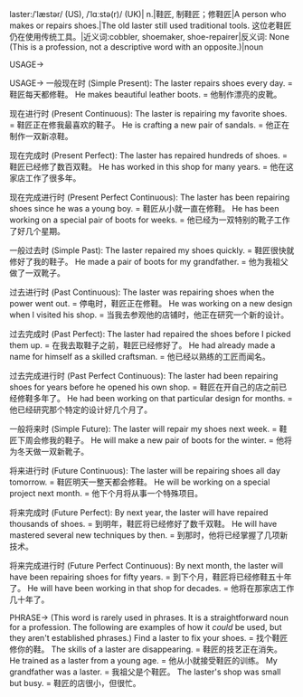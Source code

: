 laster:/ˈlæstər/ (US), /ˈlɑːstə(r)/ (UK)| n.|鞋匠, 制鞋匠；修鞋匠|A person who makes or repairs shoes.|The old laster still used traditional tools.  这位老鞋匠仍在使用传统工具。|近义词:cobbler, shoemaker, shoe-repairer|反义词: None (This is a profession, not a descriptive word with an opposite.)|noun

USAGE->

USAGE->
一般现在时 (Simple Present):
The laster repairs shoes every day. = 鞋匠每天都修鞋。
He makes beautiful leather boots. = 他制作漂亮的皮靴。


现在进行时 (Present Continuous):
The laster is repairing my favorite shoes. = 鞋匠正在修我最喜欢的鞋子。
He is crafting a new pair of sandals. = 他正在制作一双新凉鞋。


现在完成时 (Present Perfect):
The laster has repaired hundreds of shoes. = 鞋匠已经修了数百双鞋。
He has worked in this shop for many years. = 他在这家店工作了很多年。


现在完成进行时 (Present Perfect Continuous):
The laster has been repairing shoes since he was a young boy. = 鞋匠从小就一直在修鞋。
He has been working on a special pair of boots for weeks. = 他已经为一双特别的靴子工作了好几个星期。


一般过去时 (Simple Past):
The laster repaired my shoes quickly. = 鞋匠很快就修好了我的鞋子。
He made a pair of boots for my grandfather. = 他为我祖父做了一双靴子。


过去进行时 (Past Continuous):
The laster was repairing shoes when the power went out. = 停电时，鞋匠正在修鞋。
He was working on a new design when I visited his shop. = 当我去参观他的店铺时，他正在研究一个新的设计。


过去完成时 (Past Perfect):
The laster had repaired the shoes before I picked them up. = 在我去取鞋子之前，鞋匠已经修好了。
He had already made a name for himself as a skilled craftsman. = 他已经以熟练的工匠而闻名。


过去完成进行时 (Past Perfect Continuous):
The laster had been repairing shoes for years before he opened his own shop. = 鞋匠在开自己的店之前已经修鞋多年了。
He had been working on that particular design for months. = 他已经研究那个特定的设计好几个月了。


一般将来时 (Simple Future):
The laster will repair my shoes next week. = 鞋匠下周会修我的鞋子。
He will make a new pair of boots for the winter. = 他将为冬天做一双新靴子。


将来进行时 (Future Continuous):
The laster will be repairing shoes all day tomorrow. = 鞋匠明天一整天都会修鞋。
He will be working on a special project next month. = 他下个月将从事一个特殊项目。


将来完成时 (Future Perfect):
By next year, the laster will have repaired thousands of shoes. = 到明年，鞋匠将已经修好了数千双鞋。
He will have mastered several new techniques by then. = 到那时，他将已经掌握了几项新技术。


将来完成进行时 (Future Perfect Continuous):
By next month, the laster will have been repairing shoes for fifty years. = 到下个月，鞋匠将已经修鞋五十年了。
He will have been working in that shop for decades. = 他将在那家店工作几十年了。



PHRASE->
(This word is rarely used in phrases.  It is a straightforward noun for a profession. The following are examples of how it *could* be used, but they aren't established phrases.)
Find a laster to fix your shoes. = 找个鞋匠修你的鞋。
The skills of a laster are disappearing. = 鞋匠的技艺正在消失。
He trained as a laster from a young age. = 他从小就接受鞋匠的训练。
My grandfather was a laster. = 我祖父是个鞋匠。
The laster's shop was small but busy. = 鞋匠的店很小，但很忙。


